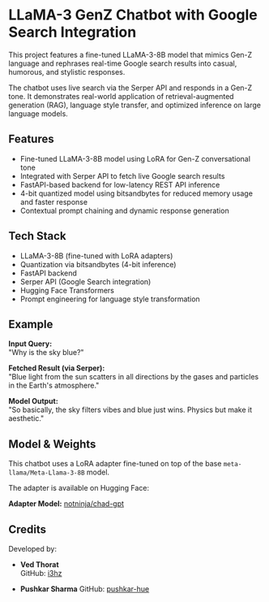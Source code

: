 # LLaMA-3 GenZ Chatbot with Google Search Integration

This project features a fine-tuned LLaMA-3-8B model that mimics Gen-Z language and rephrases real-time Google search results into casual, humorous, and stylistic responses.

The chatbot uses live search via the Serper API and responds in a Gen-Z tone. It demonstrates real-world application of retrieval-augmented generation (RAG), language style transfer, and optimized inference on large language models.

## Features

- Fine-tuned LLaMA-3-8B model using LoRA for Gen-Z conversational tone
- Integrated with Serper API to fetch live Google search results
- FastAPI-based backend for low-latency REST API inference
- 4-bit quantized model using bitsandbytes for reduced memory usage and faster response
- Contextual prompt chaining and dynamic response generation

## Tech Stack

- LLaMA-3-8B (fine-tuned with LoRA adapters)
- Quantization via bitsandbytes (4-bit inference)
- FastAPI backend
- Serper API (Google Search integration)
- Hugging Face Transformers
- Prompt engineering for language style transformation

## Example

**Input Query:**  
"Why is the sky blue?"

**Fetched Result (via Serper):**  
"Blue light from the sun scatters in all directions by the gases and particles in the Earth's atmosphere."

**Model Output:**  
"So basically, the sky filters vibes and blue just wins. Physics but make it aesthetic."



## Model & Weights

This chatbot uses a LoRA adapter fine-tuned on top of the base `meta-llama/Meta-Llama-3-8B` model.

The adapter is available on Hugging Face:

**Adapter Model:** [notninja/chad-gpt](https://huggingface.co/notninja/chad-bot)

## Credits

Developed by:


- **Ved Thorat**  
  GitHub: [i3hz](https://github.com/i3hz)
  
- **Pushkar Sharma**
   GitHub: [pushkar-hue](https://github.com/pushkar-hue)


